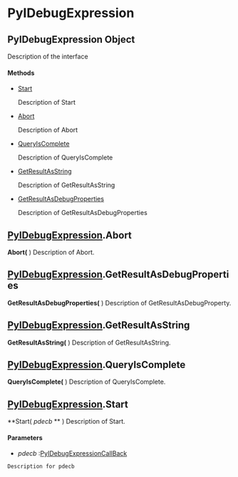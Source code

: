 # PyIDebugExpression

## PyIDebugExpression Object

Description of the interface

#### Methods


  - [Start](PyIDebugExpression.md#pyidebugexpressionstart)

    Description of Start&nbsp;

  - [Abort](PyIDebugExpression.md#pyidebugexpressionabort)

    Description of Abort&nbsp;

  - [QueryIsComplete](PyIDebugExpression.md#pyidebugexpressionqueryiscomplete)

    Description of QueryIsComplete&nbsp;

  - [GetResultAsString](PyIDebugExpression.md#pyidebugexpressiongetresultasstring)

    Description of GetResultAsString&nbsp;

  - [GetResultAsDebugProperties](PyIDebugExpression.md#pyidebugexpressiongetresultasdebugproperties)

    Description of GetResultAsDebugProperties&nbsp;

## [PyIDebugExpression](#pyidebugexpression)\.Abort

 **Abort\(** \)
Description of Abort\.

## [PyIDebugExpression](#pyidebugexpression)\.GetResultAsDebugProperties

 **GetResultAsDebugProperties\(** \)
Description of GetResultAsDebugProperty\.

## [PyIDebugExpression](#pyidebugexpression)\.GetResultAsString

 **GetResultAsString\(** \)
Description of GetResultAsString\.

## [PyIDebugExpression](#pyidebugexpression)\.QueryIsComplete

 **QueryIsComplete\(** \)
Description of QueryIsComplete\.

## [PyIDebugExpression](#pyidebugexpression)\.Start

 **Start\( *pdecb* ** \)
Description of Start\.

#### Parameters


  -  *pdecb* :[PyIDebugExpressionCallBack](#pyidebugexpressioncallback)

    Description for pdecb